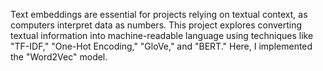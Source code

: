 Text embeddings are essential for projects relying on textual context, as computers interpret data as numbers. This project explores converting textual information into machine-readable language using techniques like "TF-IDF," "One-Hot Encoding," "GloVe," and "BERT." Here, I implemented the "Word2Vec" model.

